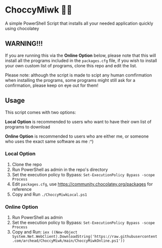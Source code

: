 # ChoccyMiwk 🍫🍼

A simple PowerShell Script that installs all your needed application quickly using chocolatey

## WARNING!!!

If you are running this via the **Online Option** below, please note that this will install all the programs included in the `packages.cfg` file, if you wish to install your own custom list of programs, clone this repo and edit the list.

Please note: although the script is made to scipt any human comfirmation when installing the programs, some programs might still ask for a confirmation, please keep on eye out for them!

## Usage

This script comes with two options:

**Local Option** is recommended to users who want to have their own list of programs to download

**Online Option** is recommended to users who are either me, or someone who uses the exact same software as me :^)

### Local Option

1. Clone the repo
1. Run PowerShell as admin in the repo's directory
1. Set the execution policy to Bypass: `Set-ExecutionPolicy Bypass -scope Process`
1. Edit `packages.cfg`, use https://community.chocolatey.org/packages for reference
1. Copy and Run `./ChoccyMiwkLocal.ps1`

### Online Option

1. Run PowerShell as admin
1. Set the execution policy to Bypass: `Set-ExecutionPolicy Bypass -scope Process`
1. Copy and Run: `iex ((New-Object System.Net.WebClient).DownloadString('https://raw.githubusercontent.com/archead/ChoccyMiwk/main/ChoccyMiwkOnline.ps1'))`
